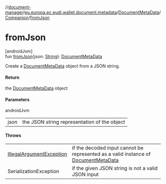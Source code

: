 //[document-manager](../../../../index.md)/[eu.europa.ec.eudi.wallet.document.metadata](../../index.md)/[DocumentMetaData](../index.md)/[Companion](index.md)/[fromJson](from-json.md)

# fromJson

[androidJvm]\
fun [fromJson](from-json.md)(json: [String](https://kotlinlang.org/api/latest/jvm/stdlib/kotlin/-string/index.html)): [DocumentMetaData](../index.md)

Create a [DocumentMetaData](../index.md) object from a JSON string.

#### Return

the [DocumentMetaData](../index.md) object

#### Parameters

androidJvm

| | |
|---|---|
| json | the JSON string representation of the object |

#### Throws

| | |
|---|---|
| [IllegalArgumentException](https://kotlinlang.org/api/latest/jvm/stdlib/kotlin/-illegal-argument-exception/index.html) | if the decoded input cannot be represented as a valid instance of [DocumentMetaData](../index.md) |
| SerializationException | if the given JSON string is not a valid JSON input |

